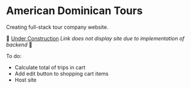 # American Dominican Tours

Creating full-stack tour company website.

🚧 [Under Construction](https://wsvoboda.github.io/ADTours/) _Link does not display site due to implementation of backend_ 🚧

To do:

- Calculate total of trips in cart
- Add edit button to shopping cart items
- Host site

